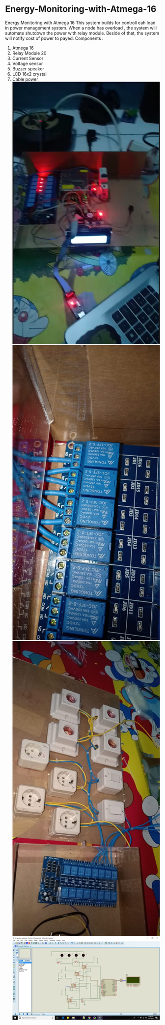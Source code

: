 # Energy-Monitoring-with-Atmega-16
Energy Monitoring with Atmega 16
This system builds for controll eah load in power management system. When a node has overload , the system will automate shutdown the power with relay module. Beside of that, the system will notify cost of power to payed.
Components :
1.	Atmega 16
2.	Relay Module 20
3.	Current Sensor
4.	Voltage sensor
5.	Buzzer speaker
6.	LCD 16x2 crystal
7.	Cable power
![tampilan](https://github.com/exp-technology/Energy-Monitoring-with-Atmega-16/blob/master/emon0.png)
![tampilan](https://github.com/exp-technology/Energy-Monitoring-with-Atmega-16/blob/master/emon1.jpg)
![tampilan](https://github.com/exp-technology/Energy-Monitoring-with-Atmega-16/blob/master/emon2.jpg)
![tampilan](https://github.com/exp-technology/Energy-Monitoring-with-Atmega-16/blob/master/emon.jpg)
